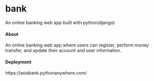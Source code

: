 # bank
An online banking web app built with python(django)

<h4>About</h4>
<p>An online banking web app where users can register, perform money transfer, and update their account and user information.</p>

<h4>Deployment</h4>
<p>https://axisbank.pythonanywhere.com/</p>
